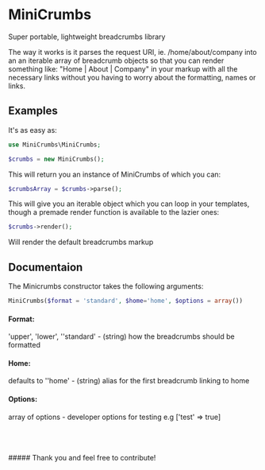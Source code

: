 # MiniCrumbs
Super portable, lightweight breadcrumbs library

The way it works is it parses the request URI, ie. /home/about/company into an an iterable array of breadcrumb objects
so that you can render something like: "Home | About | Company" in your markup with all the necessary links without you
having to worry about the formatting, names or links.

## Examples

It's as easy as:

```php
use MiniCrumbs\MiniCrumbs;

$crumbs = new MiniCrumbs();
```

This will return you an instance of MiniCrumbs of which you can:

```php
$crumbsArray = $crumbs->parse();
```

This will give you an iterable object which you can loop in your templates, 
though a premade render function is available to the lazier ones:

```php
$crumbs->render();
```

Will render the default breadcrumbs markup

## Documentaion

The Minicrumbs constructor takes the following arguments:
```php
MiniCrumbs($format = 'standard', $home='home', $options = array())
```

#### Format: 
'upper', 'lower', ''standard' - (string) how the breadcrumbs should be formatted

#### Home: 
defaults to ''home' - (string) alias for the first breadcrumb linking to home

#### Options:
array of options - developer options for testing e.g ['test' => true]

<br>
<br>
<br>
##### Thank you and feel free to contribute!
